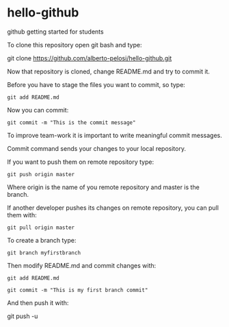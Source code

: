 # hello-github
github getting started for students

To clone this repository open git bash and type:

git clone https://github.com/alberto-pelosi/hello-github.git

Now that repository is cloned, change README.md and try to commit it.

Before you have to stage the files you want to commit, so type:
```
git add README.md
```
Now you can commit:
```
git commit -m "This is the commit message"

```
To improve team-work it is important to write meaningful commit messages.

Commit command sends your changes to your local repository.

If you want to push them on remote repository type:
```
git push origin master

```
Where origin is the name of you remote repository and master is the branch.

If another developer pushes its changes on remote repository, you can pull them with:
```
git pull origin master

```
To create a branch type:
```
git branch myfirstbranch

```
Then modify README.md and commit changes with:

```
git add README.md

```
```
git commit -m "This is my first branch commit"

```
And then push it with:

git push -u

